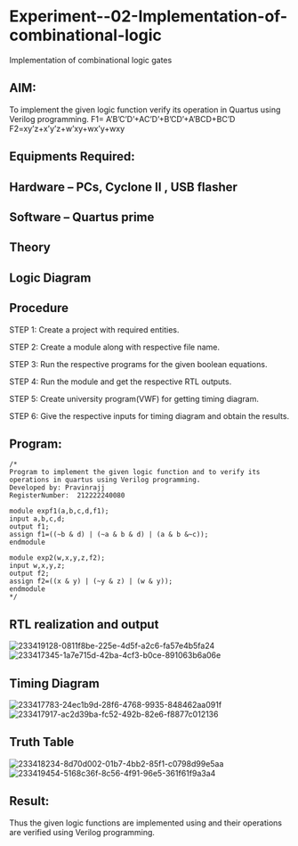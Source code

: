 # Experiment--02-Implementation-of-combinational-logic
Implementation of combinational logic gates
 
## AIM:
To implement the given logic function verify its operation in Quartus using Verilog programming.
 F1= A’B’C’D’+AC’D’+B’CD’+A’BCD+BC’D
F2=xy’z+x’y’z+w’xy+wx’y+wxy
 
 
 
## Equipments Required:
## Hardware – PCs, Cyclone II , USB flasher
## Software – Quartus prime


## Theory
 

## Logic Diagram
## Procedure
STEP 1:
Create a project with required entities.

STEP 2:
Create a module along with respective file name.

STEP 3:
Run the respective programs for the given boolean equations.

STEP 4:
Run the module and get the respective RTL outputs.

STEP 5:
Create university program(VWF) for getting timing diagram.

STEP 6:
Give the respective inputs for timing diagram and obtain the results.
## Program:
```
/*
Program to implement the given logic function and to verify its operations in quartus using Verilog programming.
Developed by: Pravinrajj
RegisterNumber:  212222240080

module expf1(a,b,c,d,f1);
input a,b,c,d;
output f1;
assign f1=((~b & d) | (~a & b & d) | (a & b &~c));
endmodule

module exp2(w,x,y,z,f2);
input w,x,y,z;
output f2;
assign f2=((x & y) | (~y & z) | (w & y));
endmodule 
*/
```
## RTL realization and output
![233419128-0811f8be-225e-4d5f-a2c6-fa57e4b5fa24](https://github.com/Pravinrajj/Experiment--02-Implementation-of-combinational-logic-/assets/117917674/c2aba95f-98b7-48c1-9ad3-58b86864f632)
![233417345-1a7e715d-42ba-4cf3-b0ce-891063b6a06e](https://github.com/Pravinrajj/Experiment--02-Implementation-of-combinational-logic-/assets/117917674/e6929884-f614-4006-9bef-12e37492c9b8)

## Timing Diagram
![233417783-24ec1b9d-28f6-4768-9935-848462aa091f](https://github.com/Pravinrajj/Experiment--02-Implementation-of-combinational-logic-/assets/117917674/606fa447-d08a-491d-a52b-99816b2520df)
![233417917-ac2d39ba-fc52-492b-82e6-f8877c012136](https://github.com/Pravinrajj/Experiment--02-Implementation-of-combinational-logic-/assets/117917674/d62478ae-cd52-4e56-8377-ef97f2c84532)

## Truth Table
![233418234-8d70d002-01b7-4bb2-85f1-c0798d99e5aa](https://github.com/Pravinrajj/Experiment--02-Implementation-of-combinational-logic-/assets/117917674/a2ed27a3-bf41-4686-ae83-ba85d8e25a7d)
![233419454-5168c36f-8c56-4f91-96e5-361f61f9a3a4](https://github.com/Pravinrajj/Experiment--02-Implementation-of-combinational-logic-/assets/117917674/85352a9c-c465-4c16-ae18-8c1df9f112e3)

## Result:
Thus the given logic functions are implemented using  and their operations are verified using Verilog programming.
